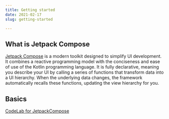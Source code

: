```yaml
---
title: Getting started
date: 2021-02-17
slug: getting-started

---
```

## What is Jetpack Compose

[Jetpack Compose](https://developer.android.com/jetpack/compose) is a modern toolkit designed to simplify UI development. It combines a reactive programming model with the conciseness and ease of use of the Kotlin programming language. It is fully declarative, meaning you describe your UI by calling a series of functions that transform data into a UI hierarchy. When the underlying data changes, the framework automatically recalls these functions, updating the view hierarchy for you.

## Basics

[CodeLab for JetpackCompose](https://developer.android.com/codelabs/jetpack-compose-basics#1 "Jetpack Compose")